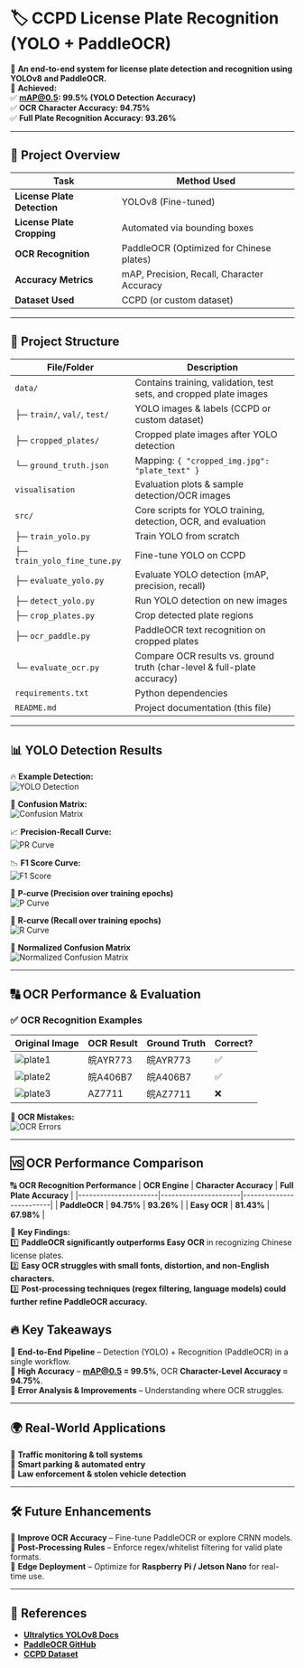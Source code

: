 # 🏷️ CCPD License Plate Recognition (YOLO + PaddleOCR)

🚀 **An end-to-end system for license plate detection and recognition using YOLOv8 and PaddleOCR.**  
📌 **Achieved:**  
✅ **mAP@0.5: 99.5% (YOLO Detection Accuracy)**  
✅ **OCR Character Accuracy: 94.75%**  
✅ **Full Plate Recognition Accuracy: 93.26%**  

---

## 📌 Project Overview

| Task                     | Method Used  |
|--------------------------|-------------|
| **License Plate Detection** | YOLOv8 (Fine-tuned) |
| **License Plate Cropping** | Automated via bounding boxes |
| **OCR Recognition** | PaddleOCR (Optimized for Chinese plates) |
| **Accuracy Metrics** | mAP, Precision, Recall, Character Accuracy |
| **Dataset Used** | CCPD (or custom dataset) |

---

## 📂 Project Structure


| File/Folder                  | Description                                                               |
|------------------------------|---------------------------------------------------------------------------|
| `data/`                      | Contains training, validation, test sets, and cropped plate images        |
| ├─ `train/`, `val/`, `test/`| YOLO images & labels (CCPD or custom dataset)                              |
| ├─ `cropped_plates/`         | Cropped plate images after YOLO detection                                 |
| └─ `ground_truth.json`       | Mapping: `{ "cropped_img.jpg": "plate_text" }`                            |
| `visualisation`     | Evaluation  plots & sample detection/OCR images        |
| `src/`                   | Core scripts for YOLO training, detection, OCR, and evaluation            |
| ├─ `train_yolo.py`           | Train YOLO from scratch                                                   |
| ├─ `train_yolo_fine_tune.py` | Fine-tune YOLO on CCPD                                                     |
| ├─ `evaluate_yolo.py`        | Evaluate YOLO detection (mAP, precision, recall)                          |
| ├─ `detect_yolo.py`          | Run YOLO detection on new images                                          |
| ├─ `crop_plates.py`          | Crop detected plate regions                                               |
| ├─ `ocr_paddle.py`           | PaddleOCR text recognition on cropped plates                              |
| └─ `evaluate_ocr.py`         | Compare OCR results vs. ground truth (char-level & full-plate accuracy)   |
| `requirements.txt`           | Python dependencies                                                       |
| `README.md`                  | Project documentation (this file)                                         |

---
## 📊 YOLO Detection Results

🔥 **Example Detection:**  
![YOLO Detection](visualisation/val_batch0_pred.jpg)  

🚀 **Confusion Matrix:**  
![Confusion Matrix](visualisation/confusion_matrix.png)  

📈 **Precision-Recall Curve:**  
![PR Curve](visualisation/PR_curve.png)  

📉 **F1 Score Curve:**  
![F1 Score](visualisation/F1_curve.png)  

📌 **P-curve (Precision over training epochs)**  
![P Curve](visualisation/P_curve.png)  

📌 **R-curve (Recall over training epochs)**  
![R Curve](visualisation/R_curve.png)  

📌 **Normalized Confusion Matrix**  
![Normalized Confusion Matrix](visualisation/confusion_matrix_normalized.png)  

---

## 🔠 OCR Performance & Evaluation

### ✅ OCR Recognition Examples

| **Original Image** | **OCR Result** | **Ground Truth** | **Correct?** |
|--------------------|---------------|------------------|--------------|
| ![plate1](visualisation/plate1.jpg) | 皖AYR773 | 皖AYR773 | ✅ |
| ![plate2](visualisation/plate2.jpg) | 皖A406B7 | 皖A406B7 | ✅ |
| ![plate3](visualisation/plate3.jpg) | AZ7711  | 皖AZ7711 | ❌ |

🚀 **OCR Mistakes:**  
![OCR Errors](visualisation/ocr_results.jpg)  

---
## 🆚 OCR Performance Comparison

🔠 **OCR Recognition Performance**
| **OCR Engine**       | **Character Accuracy** | **Full Plate Accuracy** |
|----------------------|----------------------|-------------------------|
| **PaddleOCR**       | **94.75%**            | **93.26%**              |
| **Easy OCR**   | **81.43%**            | **67.98%**              |

📌 **Key Findings:**  
1️⃣ **PaddleOCR significantly outperforms Easy OCR** in recognizing Chinese license plates.  
2️⃣ **Easy OCR struggles with small fonts, distortion, and non-English characters.**  
3️⃣ **Post-processing techniques (regex filtering, language models) could further refine PaddleOCR accuracy.**  

## 🔥 Key Takeaways

📌 **End-to-End Pipeline** – Detection (YOLO) + Recognition (PaddleOCR) in a single workflow.  
📌 **High Accuracy** – **mAP@0.5 = 99.5%**, OCR **Character-Level Accuracy = 94.75%**.  
📌 **Error Analysis & Improvements** – Understanding where OCR struggles.  

---

## 🌍 Real-World Applications

🚗 **Traffic monitoring & toll systems**  
🏢 **Smart parking & automated entry**  
🚓 **Law enforcement & stolen vehicle detection**  

---

## 🛠️ Future Enhancements

🔹 **Improve OCR Accuracy** – Fine-tune PaddleOCR or explore CRNN models.  
🔹 **Post-Processing Rules** – Enforce regex/whitelist filtering for valid plate formats.  
🔹 **Edge Deployment** – Optimize for **Raspberry Pi / Jetson Nano** for real-time use.  

---

## 📖 References

- **[Ultralytics YOLOv8 Docs](https://docs.ultralytics.com/)**
- **[PaddleOCR GitHub](https://github.com/PaddlePaddle/PaddleOCR)**
- **[CCPD Dataset](https://github.com/detectRecog/CCPD)**

